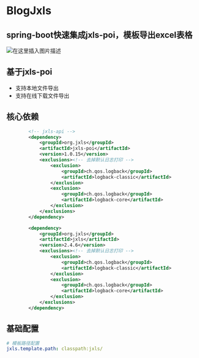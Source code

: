 # BlogJxls
## spring-boot快速集成jxls-poi，模板导出excel表格
![在这里插入图片描述](https://imgconvert.csdnimg.cn/aHR0cHM6Ly93d3cuZGxibG9nLmNsdWIvZmlsZS8yMDIwMDQyNS9welBtaUhzay5wbmc?x-oss-process=image/format,png)
##  基于jxls-poi
- 支持本地文件导出
- 支持在线下载文件导出

## 核心依赖
``` xml
		<!-- jxls-api -->
		<dependency>
			<groupId>org.jxls</groupId>
			<artifactId>jxls-poi</artifactId>
			<version>1.0.15</version>
			<exclusions><!-- 去掉默认日志打印 -->
				<exclusion>
					<groupId>ch.qos.logback</groupId>
					<artifactId>logback-classic</artifactId>
				</exclusion>
				<exclusion>
					<groupId>ch.qos.logback</groupId>
					<artifactId>logback-core</artifactId>
				</exclusion>
			</exclusions>
		</dependency>

		<dependency>
			<groupId>org.jxls</groupId>
			<artifactId>jxls</artifactId>
			<version>2.4.6</version>
			<exclusions><!-- 去掉默认日志打印 -->
				<exclusion>
					<groupId>ch.qos.logback</groupId>
					<artifactId>logback-classic</artifactId>
				</exclusion>
				<exclusion>
					<groupId>ch.qos.logback</groupId>
					<artifactId>logback-core</artifactId>
				</exclusion>
			</exclusions>
		</dependency>
```

## 基础配置

``` yml
# 模板路径配置
jxls.template.path: classpath:jxls/
```
